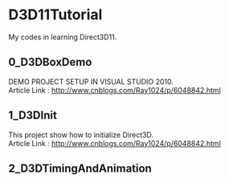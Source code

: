# D3D11Tutorial
My codes in learning Direct3D11.

## 0_D3DBoxDemo
DEMO PROJECT SETUP IN VISUAL STUDIO 2010.</br>
Article Link : http://www.cnblogs.com/Ray1024/p/6048842.html

## 1_D3DInit
This project show how to initialize Direct3D. </br>
Article Link : http://www.cnblogs.com/Ray1024/p/6048842.html

## 2_D3DTimingAndAnimation